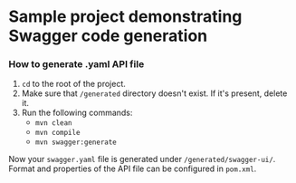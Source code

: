 # Sample project demonstrating Swagger code generation

### How to generate .yaml API file 

1. ```cd``` to the root of the project.
2. Make sure that ```/generated``` directory doesn't exist. If it's present, delete it.
3. Run the following commands:
    - ```mvn clean```
    - ```mvn compile```
    - ```mvn swagger:generate```

Now your ```swagger.yaml``` file is generated under ```/generated/swagger-ui/```. Format and properties of the API file can be configured in ```pom.xml```.